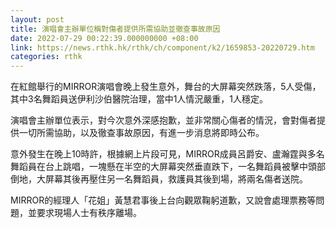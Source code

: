 ```yaml
---
layout: post
title: 演唱會主辦單位稱對傷者提供所需協助並徹查事故原因
date: 2022-07-29 00:22:39.000000000 +08:00
link: https://news.rthk.hk/rthk/ch/component/k2/1659853-20220729.htm
categories: rthk
---
```


在紅館舉行的MIRROR演唱會晚上發生意外，舞台的大屏幕突然跌落，5人受傷，其中3名舞蹈員送伊利沙伯醫院治理，當中1人情況嚴重，1人穩定。

演唱會主辦單位表示，對今次意外深感抱歉，並非常關心傷者的情況，會對傷者提供一切所需協助，以及徹查事故原因，有進一步消息將即時公布。

意外發生在晚上10時許，根據網上片段可見，MIRROR成員呂爵安、盧瀚霆與多名舞蹈員在台上跳唱，一塊懸在半空的大屏幕突然垂直跌下，一名舞蹈員被擊中頭部倒地，大屏幕其後再壓住另一名舞蹈員，救護員其後到場，將兩名傷者送院。

MIRROR的經理人「花姐」黃慧君事後上台向觀眾鞠躬道歉，又說會處理票務等問題，並要求現場人士有秩序離場。
